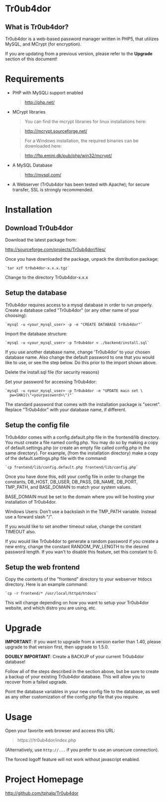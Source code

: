 Tr0ub4dor
=========


What is Tr0ub4dor?
------------------

Tr0ub4dor is a web-based password manager written in PHP5, that
utilizes MySQL, and MCrypt (for encryption).

If you are updating from a previous version, please refer to the
__Upgrade__ section of this document!


Requirements
============

-   PHP with MySQLi support enabled

    >http://php.net/

-   MCrypt libraries

    >You can find the mcrypt libraries for linux installations here:

    >http://mcrypt.sourceforge.net/

    >For a Windows installation, the required binaries can be downloaded
    here:

    >http://ftp.emini.dk/pub/php/win32/mcrypt/

-   A MySQL Database

    >http://mysql.com/

-   A Webserver (Tr0ub4dor has been tested with Apache); for secure transfer, SSL
    is strongly recommended.



Installation
============

Download Tr0ub4dor
------------------

  Download the latest package from:

  http://sourceforge.com/projects/Tr0ub4dor/files/

  Once you have downloaded the package, unpack the distribution
  package:

    `tar xzf tr0ub4dor-x.x.x.tgz`

  Change to the directory Tr0ub4dor-x.x.x

Setup the database
------------------

  Tr0ub4dor requires access to a mysql database in order to run
  properly. Create a database called "Tr0ub4dor" (or any other name
  of your choosing):

    `mysql -u <your_mysql_user> -p -e "CREATE DATABASE tr0ub4dor"`

  Import the database structure:

    `mysql -u <your_mysql_user> -p Tr0ub4dor < ./backend/install.sql`

  If you use another database name, change 'Tr0ub4dor' to your chosen
  database name. Also change the default password to one that you
  would like to use, or see the step below. Do this prior to the
  import shown above.

  Delete the install.sql file (for security reasons)

  Set your password for accessing Tr0ub4dor:

    `mysql -u <your_mysql_user> -p Tr0ub4dor -e "UPDATE main set \
      pw=SHA1(\"<yourpassword>\")"`

  The standard password that comes with the installation package
  is "secret". Replace "Tr0ub4dor" with your database name, if different.


Setup the config file
---------------------

  Tr0ub4dor comes with a config.default.php file in the frontend/lib
  directory. You must create a file named config.php. You may do so
  by making a copy of default.settings.php (or create an empty file called
  config.php in the same directory). For example, (from the installation
  directory) make a copy of the default.settings.php file with the command:

    `cp frontend/lib/config.default.php frontend/lib/config.php`

  Once you have done this, edit your config file in order to change the
  constants, DB_HOST, DB_USER, DB_PASS, DB_NAME, DB_PORT, TMP_PATH, and
  BASE_DOMAIN to match your system values.

  BASE_DOMAIN must be set to the domain where you will be hosting your
  installation of Tr0ub4dor.

  Windows Users: Don't use a backslash in the TMP_PATH variable.
  Instead use a forward slash "/".

  If you would like to set another timeout value, change the constant
  TIMEOUT also.

  If you would like Tr0ub4dor to generate a random password if you create
  a new entry, change the constant RANDOM_PW_LENGTH to the desired
  password length. If you wan't to disable this feature, set this
  constant to 0.

Setup the web frontend
----------------------

  Copy the contents of the "frontend" directory to your webserver
  htdocs directory. Here is an example command:

    `cp -r frontend/* /usr/local/httpd/htdocs`

  This will change depending on how you want to setup your Tr0ub4dor website,
  and which distro you are using, etc.


Upgrade
=======

__IMPORTANT__: If you want to upgrade from a version earlier than 1.40,
please upgrade to that version first, then upgrade to 1.5.0.

__DOUBLY IMPORTANT__: Create a BACKUP of your current Tr0ub4dor database!

Follow all of the steps described in the section above, but be sure to create
a backup of your existing Tr0ub4dor database. This will allow you to recover
from a failed upgrade.

Point the database variables in your new config file to the database, as
well as any other customization of the config.php file that you require.


Usage
=====

Open your favorite web browser and access this URL:

>https://<your server>/tr0ub4dor/index.php

(Alternatively, use `http://...` if you prefer to use an unsecure connection).

The forced logoff feature will not work without javascript enabled.

Project Homepage
================

http://github.com/tphalp/Tr0ub4dor
